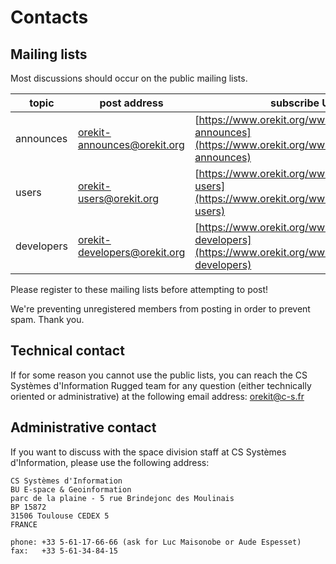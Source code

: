 <!--- Copyright 2013-2014 CS Systèmes d'Information
  Licensed under the Apache License, Version 2.0 (the "License");
  you may not use this file except in compliance with the License.
  You may obtain a copy of the License at
  
    http://www.apache.org/licenses/LICENSE-2.0
  
  Unless required by applicable law or agreed to in writing, software
  distributed under the License is distributed on an "AS IS" BASIS,
  WITHOUT WARRANTIES OR CONDITIONS OF ANY KIND, either express or implied.
  See the License for the specific language governing permissions and
  limitations under the License.
-->

Contacts
========

Mailing lists
-------------

Most discussions should occur on the public mailing lists.

|     topic     |         post address         |                                            subscribe URL                                                           |                                               archive URL                                            |
|---------------|------------------------------|--------------------------------------------------------------------------------------------------------------------|------------------------------------------------------------------------------------------------------|
|  announces    | orekit-announces@orekit.org  |   [https://www.orekit.org/wws/subscribe/orekit-announces](https://www.orekit.org/wws/subscribe/orekit-announces)   | [https://www.orekit.org/wws/arc/orekit-announces](https://www.orekit.org/wws/arc/orekit-announces)   |
|     users     |   orekit-users@orekit.org    |   [https://www.orekit.org/wws/subscribe/orekit-users](https://www.orekit.org/wws/subscribe/orekit-users)           | [https://www.orekit.org/wws/arc/orekit-users](https://www.orekit.org/wws/arc/orekit-users)           |
|   developers  | orekit-developers@orekit.org |   [https://www.orekit.org/wws/subscribe/orekit-developers](https://www.orekit.org/wws/subscribe/orekit-developers) | [https://www.orekit.org/wws/arc/orekit-developers](https://www.orekit.org/wws/arc/orekit-developers) |

Please register to these mailing lists before attempting to post!

We're preventing unregistered members from posting in order to prevent spam. Thank you.

Technical contact
-----------------

If for some reason you cannot use the public lists, you can reach the CS
Systèmes d'Information Rugged team for any question (either technically
oriented or administrative) at the following email address:
[orekit@c-s.fr](mailto:orekit@c-s.fr)

Administrative contact
----------------------

If you want to discuss with the space division staff at CS Systèmes d'Information,
please use the following address:

    CS Systèmes d'Information
    BU E-space & Geoinformation
    parc de la plaine - 5 rue Brindejonc des Moulinais
    BP 15872
    31506 Toulouse CEDEX 5
    FRANCE

    phone: +33 5-61-17-66-66 (ask for Luc Maisonobe or Aude Espesset)
    fax:   +33 5-61-34-84-15
